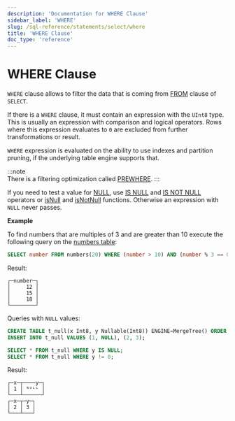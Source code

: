 ```yaml
---
description: 'Documentation for WHERE Clause'
sidebar_label: 'WHERE'
slug: /sql-reference/statements/select/where
title: 'WHERE Clause'
doc_type: 'reference'
---
```


# WHERE Clause

`WHERE` clause allows to filter the data that is coming from [FROM](../../../sql-reference/statements/select/from.md) clause of `SELECT`.

If there is a `WHERE` clause, it must contain an expression with the `UInt8` type. This is usually an expression with comparison and logical operators. Rows where this expression evaluates to `0` are excluded from further transformations or result.

`WHERE` expression is evaluated on the ability to use indexes and partition pruning, if the underlying table engine supports that.

:::note    
There is a filtering optimization called [PREWHERE](../../../sql-reference/statements/select/prewhere.md).
:::

If you need to test a value for [NULL](/sql-reference/syntax#null), use [IS NULL](/sql-reference/operators#is_null) and [IS NOT NULL](/sql-reference/operators#is_not_null) operators or [isNull](../../../sql-reference/functions/functions-for-nulls.md#isNull) and [isNotNull](../../../sql-reference/functions/functions-for-nulls.md#isNotNull) functions.
Otherwise an expression with `NULL` never passes.

**Example**

To find numbers that are multiples of 3 and are greater than 10 execute the following query on the [numbers table](../../../sql-reference/table-functions/numbers.md):

```sql
SELECT number FROM numbers(20) WHERE (number > 10) AND (number % 3 == 0);
```

Result:

```text
┌─number─┐
│     12 │
│     15 │
│     18 │
└────────┘
```

Queries with `NULL` values:

```sql
CREATE TABLE t_null(x Int8, y Nullable(Int8)) ENGINE=MergeTree() ORDER BY x;
INSERT INTO t_null VALUES (1, NULL), (2, 3);

SELECT * FROM t_null WHERE y IS NULL;
SELECT * FROM t_null WHERE y != 0;
```

Result:

```text
┌─x─┬────y─┐
│ 1 │ ᴺᵁᴸᴸ │
└───┴──────┘
┌─x─┬─y─┐
│ 2 │ 3 │
└───┴───┘
```
